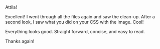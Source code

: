 Attila!  

Excellent!  I went through all the files again and saw the clean-up. After a second look, I saw what you did on your CSS with the image. Cool!  

Everything looks good. Straight forward, concise, and easy to read.

Thanks again!